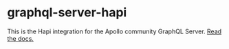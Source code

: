 # graphql-server-hapi

This is the Hapi integration for the Apollo community GraphQL Server. [Read the docs.](http://dev.apollodata.com/tools/apollo-server/index.html)
